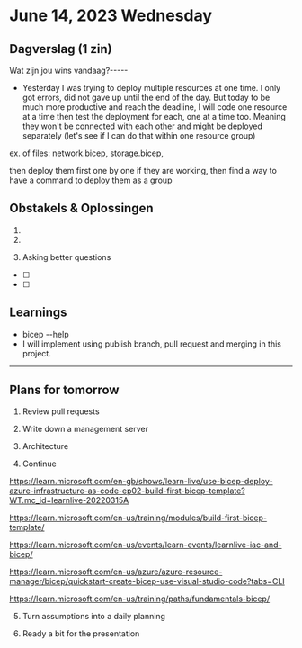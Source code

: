 # June 14, 2023 Wednesday

## Dagverslag (1 zin)

Wat zijn jou wins vandaag?-----

- Yesterday I was trying to deploy multiple resources at one time. I only got errors, did not gave up until the end of the day. But today to be much more productive and reach the deadline, I will code one resource at a time then test the deployment for each, one at a time too. Meaning they won't be connected with each other and might be deployed separately (let's see if I can do that within one resource group)

ex. of files:
network.bicep, storage.bicep,

then deploy them first one by one if they are working, then find a way to have a command to deploy them as a group

## Obstakels & Oplossingen

1.

2.
3. Asking better questions

- [ ]
- [ ]

## Learnings

- bicep --help
- I will implement using publish branch, pull request and merging in this project.

---

## Plans for tomorrow

1. Review pull requests

2. Write down a management server

3. Architecture

4. Continue

https://learn.microsoft.com/en-gb/shows/learn-live/use-bicep-deploy-azure-infrastructure-as-code-ep02-build-first-bicep-template?WT.mc_id=learnlive-20220315A

https://learn.microsoft.com/en-us/training/modules/build-first-bicep-template/

https://learn.microsoft.com/en-us/events/learn-events/learnlive-iac-and-bicep/

https://learn.microsoft.com/en-us/azure/azure-resource-manager/bicep/quickstart-create-bicep-use-visual-studio-code?tabs=CLI

https://learn.microsoft.com/en-us/training/paths/fundamentals-bicep/

5. Turn assumptions into a daily planning

6. Ready a bit for the presentation
